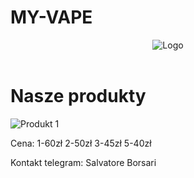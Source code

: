 # MY-VAPE
<!DOCTYPE html>
<html lang="pl">
<head>
  <meta charset="UTF-8" />
  <meta name="viewport" content="width=device-width, initial-scale=1.0" />
</head>
<body>
  <header>
    <img src="logo.png" alt="Logo" style="max-height: 80px;" />
  </header>
  <main>
    <h1>Nasze produkty</h1>
    <div>
      <img src="produkt1.jpg" alt="Produkt 1" style="max-width: 200px;" />
      <p>Cena: 1-60zł
               2-50zł
               3-45zł
               5-40zł</p>
    </div>
  </main>
  <footer>
    <p>Kontakt telegram: Salvatore Borsari</p>
  </footer>
</body>
</html>
